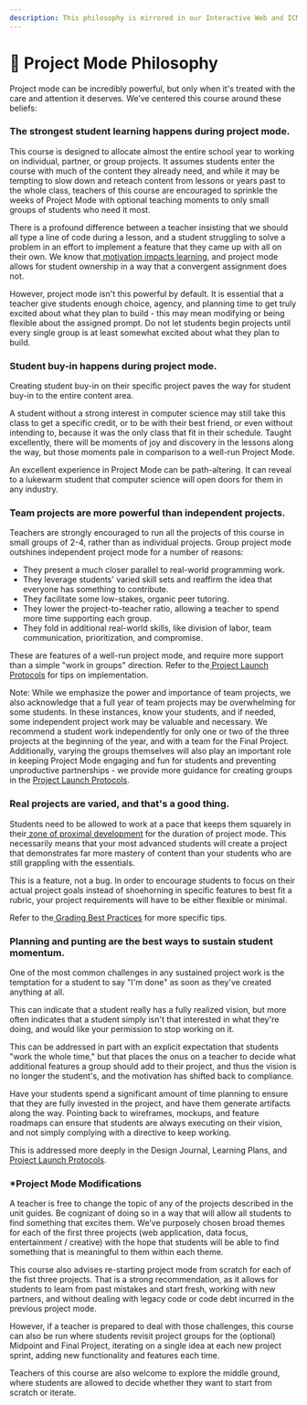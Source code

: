 ```yaml
---
description: This philosophy is mirrored in our Interactive Web and ICM curriculums.
---
```


# 🤔 Project Mode Philosophy

Project mode can be incredibly powerful, but only when it's treated with the care and attention it deserves. We’ve centered this course around these beliefs:

### The strongest student learning happens during project mode.

This course is designed to allocate almost the entire school year to working on individual, partner, or group projects. It assumes students enter the course with much of the content they already need, and while it may be tempting to slow down and reteach content from lessons or years past to the whole class, teachers of this course are encouraged to sprinkle the weeks of Project Mode with optional teaching moments to only small groups of students who need it most.

There is a profound difference between a teacher insisting that we should all type a line of code during a lesson, and a student struggling to solve a problem in an effort to implement a feature that they came up with all on their own. We know that[ motivation impacts learning](https://nap.nationalacademies.org/read/24783/chapter/8#114), and project mode allows for student ownership in a way that a convergent assignment does not.

However, project mode isn't this powerful by default. It is essential that a teacher give students enough choice, agency, and planning time to get truly excited about what they plan to build - this may mean modifying or being flexible about the assigned prompt. Do not let students begin projects until every single group is at least somewhat excited about what they plan to build.

### Student buy-in happens during project mode.

Creating student buy-in on their specific project paves the way for student buy-in to the entire content area.

A student without a strong interest in computer science may still take this class to get a specific credit, or to be with their best friend, or even without intending to, because it was the only class that fit in their schedule. Taught excellently, there will be moments of joy and discovery in the lessons along the way, but those moments pale in comparison to a well-run Project Mode.

An excellent experience in Project Mode can be path-altering. It can reveal to a lukewarm student that computer science will open doors for them in any industry.

### Team projects are more powerful than independent projects.

Teachers are strongly encouraged to run all the projects of this course in small groups of 2-4, rather than as individual projects. Group project mode outshines independent project mode for a number of reasons:

* They present a much closer parallel to real-world programming work.
* They leverage students' varied skill sets and reaffirm the idea that everyone has something to contribute.
* They facilitate some low-stakes, organic peer tutoring.
* They lower the project-to-teacher ratio, allowing a teacher to spend more time supporting each group.
* They fold in additional real-world skills, like division of labor, team communication, prioritization, and compromise.

These are features of a well-run project mode, and require more support than a simple "work in groups" direction. Refer to the[ ](https://cs4all-icm.gitbook.io/js-the-interactive-web/unit-5-simple-websockets-and-final-project/course-final-project-guide#project-mode-best-practices)[Project Launch Protocols](https://docs.google.com/document/d/17e3lMQe2MsGD4UPuKT6UAuUvoKVm4TTYrH1FTI9h0S0/edit#bookmark=id.nt4wdjdkb6rm) for tips on implementation.

Note: While we emphasize the power and importance of team projects, we also acknowledge that a full year of team projects may be overwhelming for some students. In these instances, know your students, and if needed, some independent project work may be valuable and necessary. We recommend a student work independently for only one or two of the three projects at the beginning of the year, and with a team for the Final Project. Additionally, varying the groups themselves will also play an important role in keeping Project Mode engaging and fun for students and preventing unproductive partnerships - we provide more guidance for creating groups in the [Project Launch Protocols](https://docs.google.com/document/d/17e3lMQe2MsGD4UPuKT6UAuUvoKVm4TTYrH1FTI9h0S0/edit#bookmark=id.nt4wdjdkb6rm).

### Real projects are varied, and that's a good thing.

Students need to be allowed to work at a pace that keeps them squarely in their[ zone of proximal development](https://en.wikipedia.org/wiki/Zone\_of\_proximal\_development) for the duration of project mode. This necessarily means that your most advanced students will create a project that demonstrates far more mastery of content than your students who are still grappling with the essentials.

This is a feature, not a bug. In order to encourage students to focus on their actual project goals instead of shoehorning in specific features to best fit a rubric, your project requirements will have to be either flexible or minimal.

Refer to the[ ](https://cs4all-icm.gitbook.io/js-the-interactive-web/unit-5-simple-websockets-and-final-project/course-final-project-guide#project-mode-best-practices)[Grading Best Practices](https://docs.google.com/document/d/1JLYmhtz7nslSEy9Lk0aBPngBXuxUurnZFbWkMtQuzJ8/edit?pli=1#bookmark=id.w9qw45dm2cmhttps://docs.google.com/document/d/1JLYmhtz7nslSEy9Lk0aBPngBXuxUurnZFbWkMtQuzJ8/edit#bookmark=id.w9qw45dm2cm) for more specific tips.

### Planning and punting are the best ways to sustain student momentum.

One of the most common challenges in any sustained project work is the temptation for a student to say "I'm done" as soon as they've created anything at all.

This can indicate that a student really has a fully realized vision, but more often indicates that a student simply isn't that interested in what they're doing, and would like your permission to stop working on it.

This can be addressed in part with an explicit expectation that students "work the whole time," but that places the onus on a teacher to decide what additional features a group should add to their project, and thus the vision is no longer the student's, and the motivation has shifted back to compliance.

Have your students spend a significant amount of time planning to ensure that they are fully invested in the project, and have them generate artifacts along the way. Pointing back to wireframes, mockups, and feature roadmaps can ensure that students are always executing on their vision, and not simply complying with a directive to keep working.

This is addressed more deeply in the Design Journal, Learning Plans, and [Project Launch Protocols](https://docs.google.com/document/d/17e3lMQe2MsGD4UPuKT6UAuUvoKVm4TTYrH1FTI9h0S0/edit#bookmark=id.nt4wdjdkb6rm).

### \*Project Mode Modifications

A teacher is free to change the topic of any of the projects described in the unit guides. Be cognizant of doing so in a way that will allow all students to find something that excites them. We’ve purposely chosen broad themes for each of the first three projects (web application, data focus, entertainment / creative) with the hope that students will be able to find something that is meaningful to them within each theme.

This course also advises re-starting project mode from scratch for each of the fist three projects. That is a strong recommendation, as it allows for students to learn from past mistakes and start fresh, working with new partners, and without dealing with legacy code or code debt incurred in the previous project mode.

However, if a teacher is prepared to deal with those challenges, this course can also be run where students revisit project groups for the (optional) Midpoint and Final Project, iterating on a single idea at each new project sprint, adding new functionality and features each time.

Teachers of this course are also welcome to explore the middle ground, where students are allowed to decide whether they want to start from scratch or iterate.
